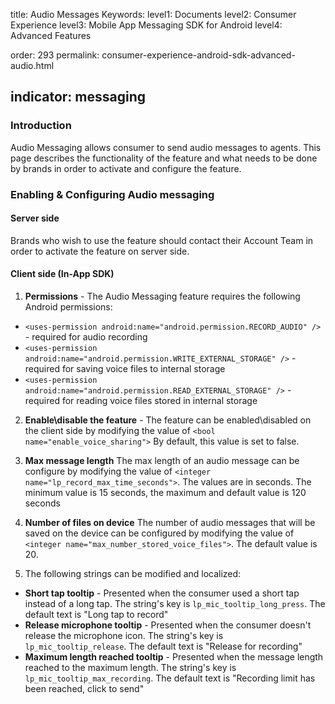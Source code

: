 title: Audio Messages
Keywords:
level1: Documents
level2: Consumer Experience
level3: Mobile App Messaging SDK for Android
level4: Advanced Features

order: 293
permalink: consumer-experience-android-sdk-advanced-audio.html

indicator: messaging
---

### Introduction
Audio Messaging allows consumer to send audio messages to agents.
This page describes the functionality of the feature and what needs to be done by brands in order to activate and configure the feature.

### Enabling & Configuring Audio messaging
#### Server side
Brands who wish to use the feature should contact their Account Team in order to activate the feature on server side.

#### Client side (In-App SDK)
1. **Permissions** - The Audio Messaging feature requires the following Android permissions:
 * ```<uses-permission android:name="android.permission.RECORD_AUDIO" />``` - required for audio recording
 * ```<uses-permission android:name="android.permission.WRITE_EXTERNAL_STORAGE" />``` - required for saving voice files to internal storage
 * ```<uses-permission android:name="android.permission.READ_EXTERNAL_STORAGE" />``` - required for reading voice files stored in internal storage

2. **Enable\disable the feature** - The feature can be enabled\disabled on the client side by modifying the value of ```<bool name="enable_voice_sharing">```
By default, this value is set to false.

3. **Max message length** The max length of an audio message can be configure by modifying the value of ```<integer name="lp_record_max_time_seconds">```.
The values are in seconds. The minimum value is 15 seconds, the maximum and default value is 120 seconds

4. **Number of files on device** The number of audio messages that will be saved on the device can be configured by modifying the value of ```<integer name="max_number_stored_voice_files">```. The default value is 20.

5. The following strings can be modified and localized:
 * **Short tap tooltip** - Presented when the consumer used a short tap instead of a long tap. The string's key is ```lp_mic_tooltip_long_press```. The default text is "Long tap to record"
 * **Release microphone tooltip** - Presented when the consumer doesn't release the microphone icon. The string's key is ```lp_mic_tooltip_release```. The default text is "Release for recording"
 * **Maximum length reached tooltip** - Presented when the message length reached to the maximum length. The string's key is ```lp_mic_tooltip_max_recording```. The default text is "Recording limit has been reached, click to send"
